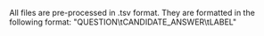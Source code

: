All files are pre-processed in .tsv format. They are formatted in the following format: "QUESTION\tCANDIDATE_ANSWER\tLABEL"
